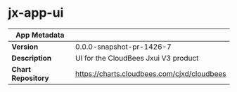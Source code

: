 # jx-app-ui

|App Metadata||
|---|---|
| **Version** | 0.0.0-snapshot-pr-1426-7 |
| **Description** | UI for the CloudBees Jxui V3 product |
| **Chart Repository** | https://charts.cloudbees.com/cjxd/cloudbees |
